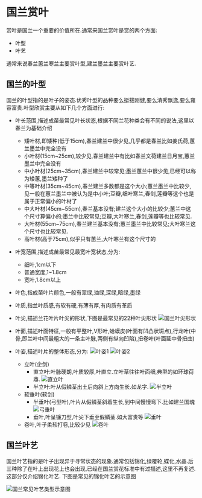 # 国兰赏叶

赏叶是国兰一个重要的价值所在.通常来国兰赏叶是赏的两个方面:

+ 叶型
+ 叶艺
  
通常来说春兰蕙兰寒兰主要赏叶型,建兰墨兰主要赏叶艺.

## 国兰的叶型

国兰的叶型指的是叶子的姿态.优秀叶型的品种要么挺拔刚健,要么清秀飘逸,要么雍容富贵.叶型欣赏主要从如下几个方面进行:

+ 叶长范围,描述成苗最常见叶长状态,根据不同兰花种类会有不同的说法,这里以春兰为基础介绍
    + 矮叶材,即矮种(低于15cm),春兰建兰中很少见,几乎都是春兰比如姜氏荷,蕙兰墨兰中完全没有
    + 小叶材(15cm~25cm),较少见,春兰建兰中有比如春兰文荷建兰日月宝,蕙兰墨兰中完全没有
    + 中小叶材(25cm~35cm),春兰建兰中较常见;墨兰蕙兰中很少见,已经可以称为矮蕙,墨兰矮种了
    + 中等叶材(35cm~45cm),春兰建兰多数都是这个大小;蕙兰墨兰中比较少,见一般在蕙兰墨兰中被认为是中小叶;豆瓣,细叶寒兰,春剑,莲瓣等这个也是属于正常偏小的叶材了
    + 中大叶材(45cm~55cm),春兰基本没有;建兰这个大小的比较少;蕙兰中这个尺寸算偏小的;墨兰中比较常见;豆瓣,大叶寒兰,春剑,莲瓣等也比较常见.
    + 大叶材(55cm~75cm),春兰建兰基本没有;蕙兰墨兰中比较常见;大叶寒兰这个尺寸也比较常见.
    + 高叶材(高于75cm),似乎只有蕙兰,大叶寒兰有这个尺寸的

+ 叶宽范围,描述成苗最常见最宽叶宽状态,分为:
    + 细叶,1cm以下
    + 普通宽度,1~1.8cm
    + 宽叶,1.8cm以上
+ 叶色,指成苗叶片颜色,一般有翠绿,油绿,深绿,暗绿,墨绿
+ 叶质,指兰叶质感,有软有硬,有薄有厚,有肉质有革质
+ 叶尖,描述兰花叶片叶尖的形状,下图是最常见的22种叶尖形状
    ![国兰叶尖形状](../../../assets/images/国兰叶尖.jpeg)
+ 叶面,描述叶面特征,一般有平整叶,V形叶,蛤蟆皮(叶面有凹凸状斑点),行龙叶(中骨,即兰叶中间最粗大的一条主叶脉,两侧有纵向凹陷),扭卷叶(叶面延中骨扭曲)
+ 叶姿,描述叶片的整体形态,分为:
    ![叶姿1](../../../assets/images/兰花叶姿_1.jpeg)
    ![叶姿2](../../../assets/images/兰花叶姿_2.jpeg)
    + 立叶(企剑)
        + 直立叶:叶脉硬朗,叶质较厚,叶直立.立叶草往往叶面细,典型的如环球荷鼎.
            ![直立叶](../../../assets/images/国兰直立叶.jpeg)
        + 半立叶:叶从假鳞茎出土后向斜上方向生长.如龙字.
            ![半立叶](../../../assets/images/国兰半立叶.webp)
    + 软垂叶(软剑)
        + 半垂叶(弓型叶),叶片从假鳞茎斜着生长,到中间慢慢弯下.比如建兰国魂
            ![弓垂叶](../../../assets/images/国兰弓垂叶.webp)
        + 垂叶,叶呈镰刀型,叶尖下垂至假鳞茎.如大富贵等
            ![垂叶](../../../assets/images/国兰垂叶.webp)
    + 卷叶,叶子柔软打卷,比较少见
        ![卷叶](../../../assets/images/国兰卷叶.webp)

## 国兰叶艺

国兰叶艺指的是叶子出现异于寻常状态的现象.通常包括锦化,绿覆轮,蝶化,水晶.后三种除了在叶上出现花上也会出现,已经在国兰赏花标准中有过描述,这里不再复述.这部分仅介绍锦化叶艺.
下图是常见的锦化叶艺的示意图

![国兰常见叶艺类型示意图](../../../assets/images/国兰常见叶艺类型示意图.jpeg)

